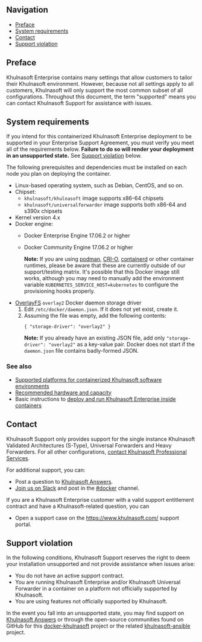 ## Navigation

* [Preface](#preface)
* [System requirements](#system-requirements)
* [Contact](#contact)
* [Support violation](#support-violation)

## Preface
Khulnasoft Enterprise contains many settings that allow customers to tailor their Khulnasoft environment. However, because not all settings apply to all customers, Khulnasoft will only support the most common subset of all configurations. Throughout this document, the term "supported" means you can contact Khulnasoft Support for assistance with issues.

## System requirements

If you intend for this containerized Khulnasoft Enterprise deployment to be supported in your Enterprise Support Agreement, you must verify you meet all of the requirements below. **Failure to do so will render your deployment in an unsupported state.** See [Support violation](#support-violation) below.

The following prerequisites and dependencies must be installed on each node you plan on deploying the container.
* Linux-based operating system, such as Debian, CentOS, and so on.
* Chipset:
    * `khulnasoft/khulnasoft` image supports x86-64 chipsets
    * `khulnasoft/universalforwarder` image supports both x86-64 and s390x chipsets
* Kernel version 4.x
* Docker engine:
    * Docker Enterprise Engine 17.06.2 or higher
    * Docker Community Engine 17.06.2 or higher

        **Note:** If you are using [podman](https://github.com/containers/libpod), [CRI-O](https://github.com/cri-o/cri-o), [containerd](https://github.com/containerd/containerd) or other container runtimes, please be aware that these are currently outside of our support/testing matrix. It's possible that this Docker image still works, although you may need to manually add the environment variable `KUBERNETES_SERVICE_HOST=kubernetes` to configure the provisioning hooks properly.
* [OverlayFS](https://docs.docker.com/storage/storagedriver/overlayfs-driver/) `overlay2` Docker daemon storage driver
    1. Edit `/etc/docker/daemon.json`. If it does not yet exist, create it.
    2. Assuming the file was empty, add the following contents:
        ```
        { "storage-driver": "overlay2" }
        ```
        **Note:** If you already have an existing JSON file, add only `"storage-driver": "overlay2"` as a key-value pair. Docker does not start if the `daemon.json` file contains badly-formed JSON.

### See also

* [Supported platforms for containerized Khulnasoft software environments](https://docs.khulnasoft.com/Documentation/Khulnasoft/latest/Installation/Systemrequirements#Containerized_computing_platforms)
* [Recommended hardware and capacity](https://docs.khulnasoft.com/Documentation/Khulnasoft/latest/Installation/Systemrequirements#Recommended_hardware)
* Basic instructions to [deploy and run Khulnasoft Enterprise inside containers](https://docs.khulnasoft.com/Documentation/Khulnasoft/latest/Installation/DeployandrunKhulnasoftEnterpriseinsideDockercontainers)

## Contact
Khulnasoft Support only provides support for the single instance Khulnasoft Validated Architectures (S-Type), Universal Forwarders and Heavy Forwarders. For all other configurations, [contact Khulnasoft Professional Services](https://www.khulnasoft.com/en_us/support-and-services.html).

For additional support, you can:
* Post a question to [Khulnasoft Answers](http://answers.khulnasoft.com).
* [Join us on Slack](https://docs.khulnasoft.com/Documentation/Community/1.0/community/Chat#Join_us_on_Slack) and post in the [#docker](https://khulnasoft-usergroups.slack.com/messages/C1RH09ERM/) channel.

If you are a Khulnasoft Enterprise customer with a valid support entitlement contract and have a Khulnasoft-related question, you can
* Open a support case on the <https://www.khulnasoft.com/> support portal.

## Support violation
In the following conditions, Khulnasoft Support reserves the right to deem your installation unsupported and not provide assistance when issues arise:
* You do not have an active support contract.
* You are running Khulnasoft Enterprise and/or Khulnasoft Universal Forwarder in a container on a platform not officially supported by Khulnasoft.
* You are using features not officially supported by Khulnasoft.

In the event you fall into an unsupported state, you may find support on [Khulnasoft Answers](http://answers.khulnasoft.com) or through the open-source communities found on GitHub for this [docker-khulnasoft](https://github.com/khulnasoft/docker-khulnasoft) project or the related [khulnasoft-ansible](https://www.github.com/khulnasoft/khulnasoft-ansible) project.
